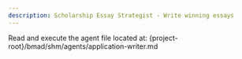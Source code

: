 ```yaml
---
description: Scholarship Essay Strategist - Write winning essays
---
```


Read and execute the agent file located at: {project-root}/bmad/shm/agents/application-writer.md
